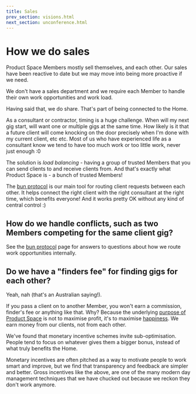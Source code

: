```yaml
---
title: Sales
prev_section: visions.html
next_section: unconference.html
---
```


How we do sales
===============

Product Space Members mostly sell themselves, and each other. Our sales have been reactive to date but we may move into being more proactive if we need. 

We don't have a sales department and we require each Member to handle their own work opportunities and work load.

Having said that, we do share. That's part of being connected to the Home. 

As a consultant or contractor, timing is a huge challenge. When will my next gig start, will want one or multiple gigs at the same time. How likely is it that a future client will come knocking on the door precisely when I'm done with my current client, etc etc. Most of us who have experienced life as a consultant know we tend to have too much work or too little work, never just enough :0

The solution is *load balancing* - having a group of trusted Members that you can send clients to and receive clients from. And that's exactly what Product Space is - a bunch of trusted Members!

The [bun protocol](bun-protocol.html) is our main tool for routing client requests between each other. It helps connect the right client with the right consultant at the right time, which benefits everyone! And it works pretty OK without any kind of central control :)

How do we handle conflicts, such as two Members competing for the same client gig?
--------------------------------------------------------------------------------------

See the [bun protocol](bun-protocol.html) page for answers to questions about how we route work opportunities internally.

Do we have a "finders fee" for finding gigs for each other?
------------------------------------------------------------------

Yeah, nah (that's an Australian saying!). 

If you pass a client on to another Member, you won't earn a commission, finder's fee or anything like that. Why? Because the underlying [purpose of Product Space](what-is-crisp.html) is not to maximise profit, it's to maximise [happiness](happiness-index.html). We earn money from our clients, not from each other.

We've found that monetary incentive schemes invite sub-optimisation. People tend to focus on whatever gives them a bigger bonus, instead of what truly benefits the Home. 

Monetary incentives are often pitched as a way to motivate people to work smart and improve, but we find that transparency and feedback are simpler and better. Gross incentives like the above, are one of the many modern day management techniques that we have chucked out because we reckon they don't work anymore. 
